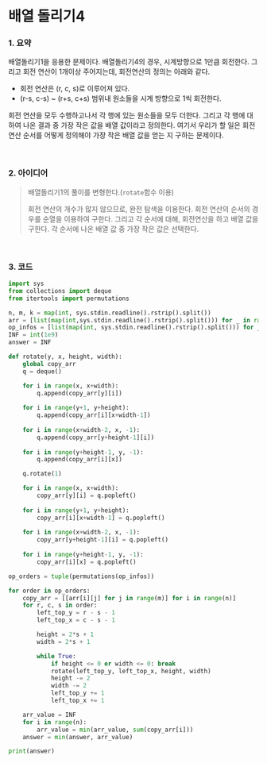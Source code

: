 # 배열 돌리기4



### 1. 요약

배열돌리기1을 응용한 문제이다. 배열돌리기4의 경우, 시계방향으로 1만큼 회전한다. 그리고 회전 연산이 1개이상 주어지는데, 회전연산의 정의는 아래와 같다.

- 회전 연산은 (r, c, s)로 이루어져 있다.
- (r-s, c-s) ~ (r+s, c+s) 범위내 원소들을 시계 방향으로 1씩 회전한다.

회전 연산을 모두 수행하고나서 각 행에 있는 원소들을 모두 더한다. 그리고 각 행에 대하여 나온 결과 중 가장 작은 값을 배열 값이라고 정의한다. 여기서 우리가 할 일은 회전 연산 순서를 어떻게 정의해야 가장 작은 배열 값을 얻는 지 구하는 문제이다.

<br/>

### 2. 아이디어

> 배열돌리기1의 풀이를 변형한다.(`rotate`함수 이용)
>
> 회전 연산의 개수가 많지 않으므로, 완전 탐색을 이용한다. 회전 연산의 순서의 경우를 순열을 이용하여 구한다. 그리고 각 순서에 대해, 회전연산을 하고 배열 값을 구한다. 각 순서에 나온 배열 값 중 가장 작은 값은 선택한다. 

<br/>

### 3. 코드

```python
import sys
from collections import deque
from itertools import permutations

n, m, k = map(int, sys.stdin.readline().rstrip().split())
arr = [list(map(int,sys.stdin.readline().rstrip().split())) for _ in range(n)]
op_infos = [list(map(int, sys.stdin.readline().rstrip().split())) for _ in range(k)]
INF = int(1e9)
answer = INF

def rotate(y, x, height, width):
    global copy_arr
    q = deque()

    for i in range(x, x+width):
        q.append(copy_arr[y][i])
    
    for i in range(y+1, y+height):
        q.append(copy_arr[i][x+width-1])
    
    for i in range(x+width-2, x, -1):
        q.append(copy_arr[y+height-1][i])
    
    for i in range(y+height-1, y, -1):
        q.append(copy_arr[i][x])

    q.rotate(1)

    for i in range(x, x+width):
        copy_arr[y][i] = q.popleft()
    
    for i in range(y+1, y+height):
        copy_arr[i][x+width-1] = q.popleft()
    
    for i in range(x+width-2, x, -1):
        copy_arr[y+height-1][i] = q.popleft()
    
    for i in range(y+height-1, y, -1):
        copy_arr[i][x] = q.popleft()

op_orders = tuple(permutations(op_infos))

for order in op_orders:
    copy_arr = [[arr[i][j] for j in range(m)] for i in range(n)]
    for r, c, s in order:
        left_top_y = r - s - 1
        left_top_x = c - s - 1

        height = 2*s + 1
        width = 2*s + 1

        while True:
            if height <= 0 or width <= 0: break
            rotate(left_top_y, left_top_x, height, width)
            height -= 2
            width -= 2
            left_top_y += 1
            left_top_x += 1

    arr_value = INF
    for i in range(n):
        arr_value = min(arr_value, sum(copy_arr[i]))
    answer = min(answer, arr_value)

print(answer)
```



